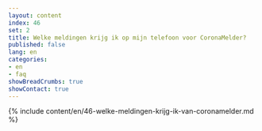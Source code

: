 ```yaml
---
layout: content
index: 46
set: 2
title: Welke meldingen krijg ik op mijn telefoon voor CoronaMelder? 
published: false
lang: en
categories:
- en
- faq
showBreadCrumbs: true
showContact: true
---
```

{% include content/en/46-welke-meldingen-krijg-ik-van-coronamelder.md %}
